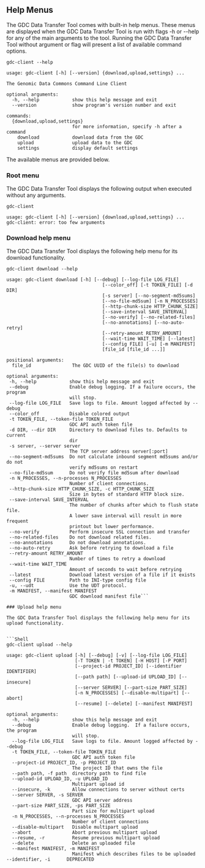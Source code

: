 

## Help  Menus

The GDC Data Transfer Tool comes with built-in help menus. These menus are displayed when the GDC Data Transfer Tool is run with flags -h or --help for any of the main arguments to the tool. Running the GDC Data Transfer Tool without argument or flag will present a list of available command options.



```Shell
gdc-client --help
```
``` Output
usage: gdc-client [-h] [--version] {download,upload,settings} ...

The Genomic Data Commons Command Line Client

optional arguments:
  -h, --help            show this help message and exit
  --version             show program's version number and exit

commands:
  {download,upload,settings}
                        for more information, specify -h after a command
    download            download data from the GDC
    upload              upload data to the GDC
    settings            display default settings
```

 The available menus are provided below.

### Root menu

The GDC Data Transfer Tool displays the following output when executed without any arguments.

```Shell
gdc-client
```
```Output
usage: gdc-client [-h] [--version] {download,upload,settings} ...
gdc-client: error: too few arguments
```


### Download help menu

The GDC Data Transfer Tool displays the following help menu for its download functionality.

```Shell
gdc-client download --help
```
```Output
usage: gdc-client download [-h] [--debug] [--log-file LOG_FILE]
                                   [--color_off] [-t TOKEN_FILE] [-d DIR]
                                   [-s server] [--no-segment-md5sums]
                                   [--no-file-md5sum] [-n N_PROCESSES]
                                   [--http-chunk-size HTTP_CHUNK_SIZE]
                                   [--save-interval SAVE_INTERVAL]
                                   [--no-verify] [--no-related-files]
                                   [--no-annotations] [--no-auto-retry]
                                   [--retry-amount RETRY_AMOUNT]
                                   [--wait-time WAIT_TIME] [--latest]
                                   [--config FILE] [-u] [-m MANIFEST]
                                   [file_id [file_id ...]]

positional arguments:
  file_id               The GDC UUID of the file(s) to download

optional arguments:
 -h, --help            show this help message and exit
 --debug               Enable debug logging. If a failure occurs, the program
                       will stop.
 --log-file LOG_FILE   Save logs to file. Amount logged affected by --debug
 --color_off           Disable colored output
 -t TOKEN_FILE, --token-file TOKEN_FILE
                       GDC API auth token file
 -d DIR, --dir DIR     Directory to download files to. Defaults to current
                       dir
 -s server, --server server
                       The TCP server address server[:port]
 --no-segment-md5sums  Do not calculate inbound segment md5sums and/or do not
                       verify md5sums on restart
 --no-file-md5sum      Do not verify file md5sum after download
 -n N_PROCESSES, --n-processes N_PROCESSES
                       Number of client connections.
 --http-chunk-size HTTP_CHUNK_SIZE, -c HTTP_CHUNK_SIZE
                       Size in bytes of standard HTTP block size.
 --save-interval SAVE_INTERVAL
                       The number of chunks after which to flush state file.
                       A lower save interval will result in more frequent
                       printout but lower performance.
 --no-verify           Perform insecure SSL connection and transfer
 --no-related-files    Do not download related files.
 --no-annotations      Do not download annotations.
 --no-auto-retry       Ask before retrying to download a file
 --retry-amount RETRY_AMOUNT
                       Number of times to retry a download
 --wait-time WAIT_TIME
                       Amount of seconds to wait before retrying
 --latest              Download latest version of a file if it exists
 --config FILE         Path to INI-type config file
 -u, --udt             Use the UDT protocol.
 -m MANIFEST, --manifest MANIFEST
                       GDC download manifest file```

### Upload help menu

The GDC Data Transfer Tool displays the following help menu for its upload functionality.


```Shell
gdc-client upload --help
```
```Output
usage: gdc-client upload [-h] [--debug] [-v] [--log-file LOG_FILE]
                         [-T TOKEN | -t TOKEN] [-H HOST] [-P PORT]
                         [--project-id PROJECT_ID] [--identifier IDENTIFIER]
                         [--path path] [--upload-id UPLOAD_ID] [--insecure]
                         [--server SERVER] [--part-size PART_SIZE]
                         [-n N_PROCESSES] [--disable-multipart] [--abort]
                         [--resume] [--delete] [--manifest MANIFEST]

optional arguments:
  -h, --help            show this help message and exit
  --debug               Enable debug logging.  If a failure occurs, the program
                        will stop.
  --log-file LOG_FILE   Save logs to file. Amount logged affected by --debug
  -t TOKEN_FILE, --token-file TOKEN_FILE
                        GDC API auth token file
  --project-id PROJECT_ID, -p PROJECT_ID
                        The project ID that owns the file
  --path path, -f path  directory path to find file
  --upload-id UPLOAD_ID, -u UPLOAD_ID
                        Multipart upload id
  --insecure, -k        Allow connections to server without certs
  --server SERVER, -s SERVER
                        GDC API server address
  --part-size PART_SIZE, -ps PART_SIZE
                        Part size for multipart upload
  -n N_PROCESSES, --n-processes N_PROCESSES
                        Number of client connections
  --disable-multipart   Disable multipart upload
  --abort               Abort previous multipart upload
  --resume, -r          Resume previous multipart upload
  --delete              Delete an uploaded file
  --manifest MANIFEST, -m MANIFEST
                        Manifest which describes files to be uploaded
--identifier, -i      DEPRECATED
```
